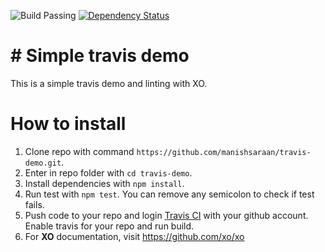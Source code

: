 
![Build Passing](https://travis-ci.org/manishsaraan/travis-demo.svg?branch=master)
[![Dependency Status](https://dependencyci.com/github/manishsaraan/travis-demo/badge)](https://dependencyci.com/github/manishsaraan/travis-demo)

# # Simple travis demo

This is a simple travis demo and linting with XO. 

# How to install 

1. Clone repo with command `https://github.com/manishsaraan/travis-demo.git`.  
2. Enter in repo folder with `cd travis-demo`.  
3. Install dependencies with `npm install`.  
4. Run test with `npm test`. You can remove any semicolon to check if test fails.
5. Push code to your repo and login [Travis CI](https://travis-ci.org) with your github account. Enable travis for your repo and run build.  
6. For __XO__ documentation, visit https://github.com/xo/xo

